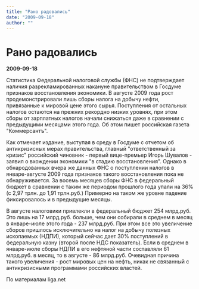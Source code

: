 ```yaml
---
title: "Рано радовались"
date: "2009-09-18"
author: ""
---
```


# Рано радовались

**2009-09-18** 

Статистика Федеральной налоговой службы (ФНС) не подтверждает наличия разрекламированных накануне правительством в Госдуме признаков восстановления экономики. В августе 2009 года рост продемонстрировали лишь сборы налога на добычу нефти, привязанные к мировой цене этого сырья. Поступления от остальных налогов остаются на прежних рекордно низких уровнях, при этом сборы от зарплатных налогов начали снижаться даже в сравнении с предыдущими месяцами этого года. Об этом пишет российская газета "Коммерсантъ".

Как отмечает издание, выступая в среду в Госдуме с отчетом об антикризисных мерах правительства, главный "ответственный за кризис" российский чиновник - первый вице-премьер Игорь Шувалов - заявил о вхождении экономики "в стадию восстановления". Однако в обнародованных вчера же данных ФНС о поступлении налогов в январе-августе 2009 года признаков такого восстановления пока не обнаруживается. За восемь месяцев сборы ФНС в федеральный бюджет в сравнении с таким же периодом прошлого года упали на 36% (с 2,97 трлн. до 1,91 трлн.руб.) Примерно на таком же уровне падение фиксировалось и в предыдущие месяцы.

В августе налоговики привлекли в федеральный бюджет 254 млрд.руб. Это лишь на 17 млрд.руб. больше, чем они собирали в среднем в месяц в январе-июле этого года - 237 млрд.руб. При этом все это увеличение сборов пришлось исключительно на налог на добычу полезных ископаемых (НДПИ), который сейчас дает 30% поступлений в федеральную казну (второй после НДС показатель). Если в среднем в январе-июле сборы НДПИ в его нефтяной части составляли 61 млрд.руб. в месяц, то в августе - 86 млрд.руб. Очевидная причина такого увеличения - рост мировых цен на нефть, никак не связанный с антикризисными программами российских властей.

По материалам liga.net